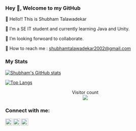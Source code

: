 ### Hey 👋, Welcome to my GitHub 

👋 Hello!! This is Shubham Talawadekar

🌱 I’m a SE IT student and currently learning Java and Unity.

👀 I’m looking forwoard to collaborate.

📧 How to reach me : shubhamtalawadekar2002@gmail.com


### My Stats


[![Shubham's GitHub stats](https://github-readme-stats.vercel.app/api?username=0-shubham-0&show_icons=true&theme=dark)](https://github.com/anuraghazra/github-readme-stats)

[![Top Langs](https://github-readme-stats.vercel.app/api/top-langs/?username=0-shubham-0&theme=dark)](https://github.com/anuraghazra/github-readme-stats)

<p align="center"> 
  Visitor count<br>
  <img src="https://profile-counter.glitch.me/0-shubham-0/count.svg" />
</p>

### Connect with me:

[<img align="left" alt="Skar_Styles | Twitter" width="22px" src="https://www.iconsdb.com/icons/preview/royal-blue/twitter-xxl.png" />][twitter]
[<img align="left" alt="shubham-talawadekar | LinkedIn" width="22px" src="https://www.iconsdb.com/icons/preview/white/linkedin-3-xxl.png" />][linkedin]
[<img align="left" alt="shubham.t.7 | Instagram" width="22px" src="https://www.edigitalagency.com.au/wp-content/uploads/new-instagram-logo-white-border-icon-png-large.png" />][instagram]

[twitter]: https://twitter.com/Skar_Styles
[instagram]: https://www.instagram.com/shubham.t.7/
[linkedin]: https://www.linkedin.com/in/shubham-talawadekar-8b6ab5206/

